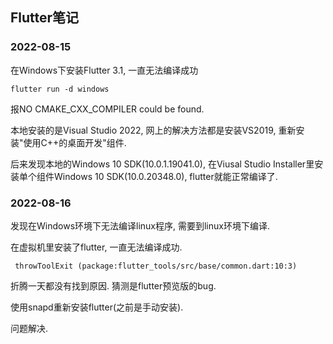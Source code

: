 ## Flutter笔记

### 2022-08-15
在Windows下安装Flutter 3.1, 一直无法编译成功
```
flutter run -d windows
```
报NO CMAKE_CXX_COMPILER could be found.

本地安装的是Visual Studio 2022, 网上的解决方法都是安装VS2019, 重新安装"使用C++的桌面开发"组件.


后来发现本地的Windows 10 SDK(10.0.1.19041.0), 在Viusal Studio Installer里安装单个组件Windows 10 SDK(10.0.20348.0), flutter就能正常编译了.


### 2022-08-16
发现在Windows环境下无法编译linux程序, 需要到linux环境下编译. 



在虚拟机里安装了flutter, 一直无法编译成功. 


```
 throwToolExit (package:flutter_tools/src/base/common.dart:10:3)
```

折腾一天都没有找到原因. 猜测是flutter预览版的bug. 


使用snapd重新安装flutter(之前是手动安装).


问题解决.
